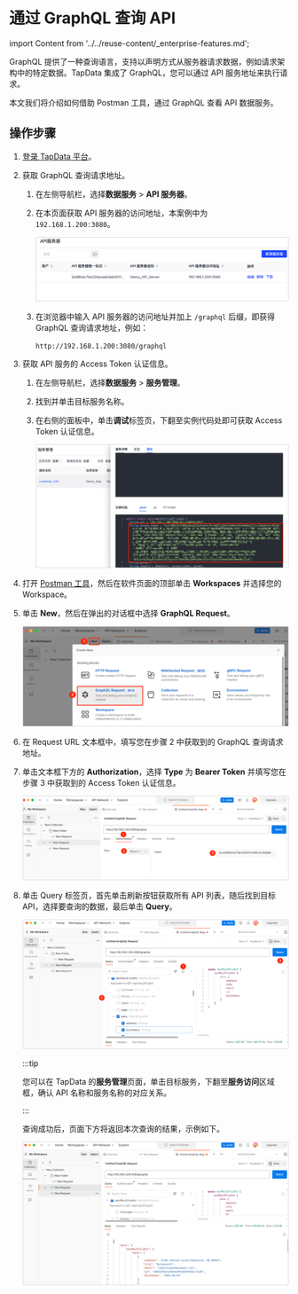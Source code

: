 # 通过 GraphQL 查询 API

import Content from '../../reuse-content/_enterprise-features.md';

<Content />

GraphQL 提供了一种查询语言，支持以声明方式从服务器请求数据，例如请求架构中的特定数据。TapData 集成了 GraphQL，您可以通过 API 服务地址来执行请求。

本文我们将介绍如何借助 Postman 工具，通过 GraphQL 查看 API 数据服务。

## 操作步骤

1. [登录 TapData 平台](../log-in.md)。

2. 获取 GraphQL 查询请求地址。

   1. 在左侧导航栏，选择**数据服务** > **API 服务器**。

   2. 在本页面获取 API 服务器的访问地址，本案例中为 `192.168.1.200:3080`。

      ![API 服务器列表](../../images/api_server_list.png)

   3. 在浏览器中输入 API 服务器的访问地址并加上 `/graphql` 后缀，即获得 GraphQL 查询请求地址，例如：

       `http://192.168.1.200:3080/graphql`

3. 获取 API 服务的 Access Token 认证信息。

   1. 在左侧导航栏，选择**数据服务** > **服务管理**。

   2. 找到并单击目标服务名称。

   3. 在右侧的面板中，单击**调试**标签页，下翻至实例代码处即可获取 Access Token 认证信息。

      ![获取 Access Token](../../images/obtain_access_token.png)

4. 打开 [Postman 工具](https://www.postman.com/)，然后在软件页面的顶部单击 **Workspaces** 并选择您的 Workspace。

5. 单击 **New**，然后在弹出的对话框中选择 **GraphQL Request**。

   ![创建 GraphQL 请求](../../images/create_graphql_request.png)

6. 在 Request URL 文本框中，填写您在步骤 2 中获取到的 GraphQL 查询请求地址。

7. 单击文本框下方的 **Authorization**，选择 **Type** 为 **Bearer Token** 并填写您在步骤 3 中获取到的 Access Token 认证信息。

   ![设置认证信息](../../images/graphql_authorization.png)

8. 单击 Query 标签页，首先单击刷新按钮获取所有 API 列表，随后找到目标 API，选择要查询的数据，最后单击 **Query**。

   ![执行查询](../../images/query_graphql.png)

   :::tip

   您可以在 TapData 的**服务管理**页面，单击目标服务，下翻至**服务访问**区域框，确认  API 名称和服务名称的对应关系。

   :::

   查询成功后，页面下方将返回本次查询的结果，示例如下。

   ![查询结果](../../images/query_graphql_result.png)